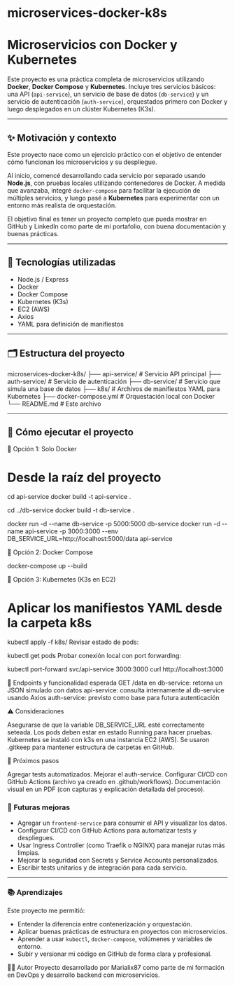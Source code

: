 # microservices-docker-k8s

# Microservicios con Docker y Kubernetes

Este proyecto es una práctica completa de microservicios utilizando **Docker**, **Docker Compose** y **Kubernetes**. Incluye tres servicios básicos: una API (`api-service`), un servicio de base de datos (`db-service`) y un servicio de autenticación (`auth-service`), orquestados primero con Docker y luego desplegados en un clúster Kubernetes (K3s).

---

## ✨ Motivación y contexto

Este proyecto nace como un ejercicio práctico con el objetivo de entender cómo funcionan los microservicios y su despliegue. 

Al inicio, comencé desarrollando cada servicio por separado usando **Node.js**, con pruebas locales utilizando contenedores de Docker. A medida que avanzaba, integré `docker-compose` para facilitar la ejecución de múltiples servicios, y luego pasé a **Kubernetes** para experimentar con un entorno más realista de orquestación.

El objetivo final es tener un proyecto completo que pueda mostrar en GitHub y LinkedIn como parte de mi portafolio, con buena documentación y buenas prácticas.

---

## 🧰 Tecnologías utilizadas

- Node.js / Express
- Docker
- Docker Compose
- Kubernetes (K3s)
- EC2 (AWS)
- Axios
- YAML para definición de manifiestos

---

## 🗂️ Estructura del proyecto

microservices-docker-k8s/
├── api-service/ # Servicio API principal
├── auth-service/ # Servicio de autenticación
├── db-service/ # Servicio que simula una base de datos
├── k8s/ # Archivos de manifiestos YAML para Kubernetes
├── docker-compose.yml # Orquestación local con Docker
└── README.md # Este archivo


---

## 🚀 Cómo ejecutar el proyecto

🔹 Opción 1: Solo Docker

# Desde la raíz del proyecto
cd api-service
docker build -t api-service .

cd ../db-service
docker build -t db-service .

docker run -d --name db-service -p 5000:5000 db-service
docker run -d --name api-service -p 3000:3000 --env DB_SERVICE_URL=http://localhost:5000/data api-service


🔹 Opción 2: Docker Compose

docker-compose up --build

🔹 Opción 3: Kubernetes (K3s en EC2)

# Aplicar los manifiestos YAML desde la carpeta k8s
kubectl apply -f k8s/
Revisar estado de pods:

kubectl get pods
Probar conexión local con port forwarding:

kubectl port-forward svc/api-service 3000:3000
curl http://localhost:3000

🔁 Endpoints y funcionalidad esperada
GET /data en db-service: retorna un JSON simulado con datos
api-service: consulta internamente al db-service usando Axios
auth-service: previsto como base para futura autenticación

⚠️ Consideraciones

Asegurarse de que la variable DB_SERVICE_URL esté correctamente seteada.
Los pods deben estar en estado Running para hacer pruebas.
Kubernetes se instaló con k3s en una instancia EC2 (AWS).
Se usaron .gitkeep para mantener estructura de carpetas en GitHub.

📝 Próximos pasos

Agregar tests automatizados.
Mejorar el auth-service.
Configurar CI/CD con GitHub Actions (archivo ya creado en .github/workflows).
Documentación visual en un PDF (con capturas y explicación detallada del proceso).

### 🚀 Futuras mejoras

- Agregar un `frontend-service` para consumir el API y visualizar los datos.
- Configurar CI/CD con GitHub Actions para automatizar tests y despliegues.
- Usar Ingress Controller (como Traefik o NGINX) para manejar rutas más limpias.
- Mejorar la seguridad con Secrets y Service Accounts personalizados.
- Escribir tests unitarios y de integración para cada servicio.

---

### 📚 Aprendizajes

Este proyecto me permitió:

- Entender la diferencia entre contenerización y orquestación.
- Aplicar buenas prácticas de estructura en proyectos con microservicios.
- Aprender a usar `kubectl`, `docker-compose`, volúmenes y variables de entorno.
- Subir y versionar mi código en GitHub de forma clara y profesional.


👩‍💻 Autor
Proyecto desarrollado por Marialix87 como parte de mi formación en DevOps y desarrollo backend con microservicios.
